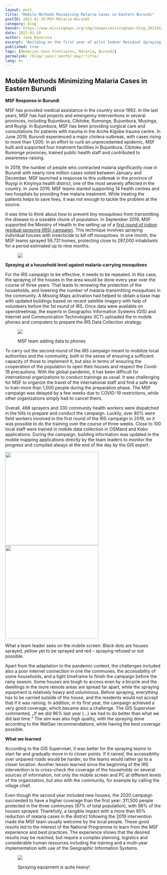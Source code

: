 ```yaml
---
layout: post
title: "Mobile Methods Minimizing Malaria Cases in Eastern Burundi"
postID: 2021-01-29-MSF-Malaria-Burundi
category: blog
banner: https://www.missingmaps.org/img/images/missingmaps-blog_20210129_banner.png
date: 2021-01-29
author: Jana Bauerova
excerpt: "Building on the first year of pilot Indoor Residual Spraying campaign, the Médecins Sans Frontières (MSF) recently conducted a second round. Lessons learned could be incorporated during the repeated exercise and results are encouraging."
published: true
tags: [Medecins Sans Frontieres, Malaria, Burundi]
permalink: /blog/:year/:month/:day/:title/
lang: en
---
```

## Mobile Methods Minimizing Malaria Cases in Eastern Burundi

**MSF Response in Burundi**

MSF has provided medical assistance in the country since 1992. In the last years, MSF has had projects and emergency  interventions in several provinces, including Bujumbura, Cibitoke, Rumonge, Bujumbura, Muyinga, and Ruyigi. In Bujumbura, MSF has been providing surgical care and consultations for patients with trauma in the Arche Kigobe trauma centre. In June 2019, Burundi experienced a major cholera outbreak, with cases rising to more than 1,000. In an effort to curb an unprecedented epidemic, MSF built and supported four treatment facilities in Bujumbura, Cibitoke and Rumonge provinces, trained public health staff and contributed to awareness-raising. 

In 2019, the number of people who contracted malaria significantly rose in Burundi with nearly nine million cases noted between January and December. MSF launched a response to this outbreak in the province of Ruyigi in Kinyinya health district, one of the most severely affected in the country. In June 2019, MSF teams started supporting 14 health centres and two hospitals by providing free malaria treatment. While treating the patients helps to save lives, it was not enough to tackle the problem at the source. 

It was time to think about how to prevent tiny mosquitoes from transmitting the disease to a sizeable chunk of population. In September 2019, MSF supported the Ministry of Health  in the setting up of a [first round of indoor residual spraying (IRS) campaign](https://www.missingmaps.org/blog/2020/01/29/a-year-of-blogs/). This technique involves spraying individual houses with insecticide to kill off mosquitoes. In one month, the MSF teams sprayed 59,731 homes, protecting close to 287,000 inhabitants for a period estimated up to nine months. 

<figure>
<img src="https://www.missingmaps.org/img/images/missingmaps-blog_20210129_photo4.png">
</figure>

**Spraying at a household level against malaria-carrying mosquitoes**

For the IRS campaign to be effective, it needs to be repeated. In this case, the spraying of the houses in the area would be done every year over the course of three years. That leads to renewing the protection of the households, and lowering the number of malaria-transmitting mosquitoes in the community. A Missing Maps activation had helped to obtain a base map with updated buildings based on recent satellite imagery with help of volunteers before the 1st round of IRS. Once data were available on openstreetmap, the experts in Geographic Information Systems (GIS) and Internet and Communication Technologies (ICT) uploaded the in mobile phones and computers to prepare the IRS Data Collection strategy. 

<figure>
<img src="https://www.missingmaps.org/img/images/missingmaps-blog_20210129_photo1.png">
<p class="caption"> MSF team adding data to phones</p>
</figure>

To carry out the second round of the IRS campaign meant to mobilize local authorities and the community, both in the sense of ensuring a sufficient capacity of those to implement it, but also in terms of ensuring the cooperation of the population to open their houses and respect the Covid-19 precautions. With the global pandemic, it has been difficult for international organizations to conduct trainings as usual. It was challenging for MSF to organize the travel of the international staff and find a safe way to train more than 1,000 people during the preparation phase. The MSF campaign was delayed by a few weeks due to COVID-19 restrictions, while other organizations simply had to cancel theirs. 

Overall, 468 sprayers and 330 community health workers were dispatched in the hills to prepare and conduct the campaign. Luckily, over 80% were field workers involved in the first round of the IRS campaign in 2019, so it was possible to do the training over the course of three weeks. Close to 100 local staff were trained in mobile data collection in OSMand and Kobo applications. During the campaign, building information was updated in the mobile mapping applications directly by the team leaders to monitor the progress and compiled always at the end of the day by the GIS expert. 

<p float="left">
  <img src="https://www.missingmaps.org/img/images/missingmaps-blog_20210129_photo2.png" width="300" />
  <img src="https://www.missingmaps.org/img/images/missingmaps-blog_20210129_photo3.png" width="300" /> 
  <p class="caption">What a  team leader sees on the mobile screen: Black dots are houses sprayed, yellow yet to be sprayed and red – spraying refused or not possible.</p>
</p>

Apart from the adaptation to the pandemic context, the challenges included also a poor internet connection in one the communes, the accessibility of some households, and a tight timeframe to finish the campaign before the rainy season. Some houses are tough to access even by a bicycle and the dwellings in the more remote areas are spread far apart, while the spraying equipment is relatively heavy and voluminous. Before spraying, everything has to be carried outside of the house, and the residents would not accept that if it was raining. In addition, in its first year, the campaign achieved a very good coverage, which became also a challenge. The GIS Superviser commented, „if we did 96% last year (…) we had to do better than what we did last time.“ The aim was also high quality, with the spraying done according to the WatSan recommendations, while having the best coverage possible.

**What we learned**

According to the GIS Superviser, it was better for the spraying teams to start far and gradually move in to closer points. If it rained, the accessibility over unpaved roads would be harder, so the teams would rather go to a closer location. Another lesson learned since the beginning of the IRS intervention is to cross-check the coverage of the households on several sources of information, not only the mobile screen and PC at different levels of the organization, but also with the community, for example by calling the village chief. 

Even though the second year included new houses, the 2020 campaign succeeded to have a higher coverage than the first year: 311,500 people protected in the three communes (97% of total population), with 98% of the houses sprayed. Thankfully, a tangible impact with a more than 85% reduction of malaria cases in the district following the 2019 intervention made the MSF team usually welcome by the local people. These good results led to the interest of the National Programme to learn from the MSF experience and best practices. The experience shows that the desired results may be reached, but require a complex planning, logistics and considerable human resources including the training and a multi-year implementation with use of the Geographic Information Systems.

<figure>
<img src="https://www.missingmaps.org/img/images/missingmaps-blog_20210129_photo5.png">
<p class="caption"> Spraying equipment is quite heavy!</p>
</figure>
